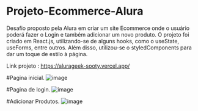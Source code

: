 # Projeto-Ecommerce-Alura

Desafio proposto pela Alura em criar um site Ecommerce onde o usuário poderá fazer o Login e também adicionar um novo produto.
O projeto foi criado em React.js, utilizando-se de alguns hooks, como o useState, useForms, entre outros. Além disso, utilizou-se o styledComponents para dar um toque de estilo à página.

Link projeto : https://alurageek-sooty.vercel.app/

#Pagina inicial.
 ![image](https://github.com/ErnandesBitencourt/Projeto-Ecommerce-Alura/assets/80565676/9285b01f-b8e1-41bc-8f81-cc1bbe70cf9b)

 #Pagina de login.
![image](https://github.com/ErnandesBitencourt/Projeto-Ecommerce-Alura/assets/80565676/9d8ad69f-ddf6-43c3-9d66-d193fe05518f)

#Adicionar Produtos.
![image](https://github.com/ErnandesBitencourt/Projeto-Ecommerce-Alura/assets/80565676/a76accc3-6ffb-4929-b188-e0522442e46c)


 




